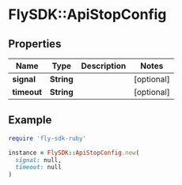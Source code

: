 # FlySDK::ApiStopConfig

## Properties

| Name | Type | Description | Notes |
| ---- | ---- | ----------- | ----- |
| **signal** | **String** |  | [optional] |
| **timeout** | **String** |  | [optional] |

## Example

```ruby
require 'fly-sdk-ruby'

instance = FlySDK::ApiStopConfig.new(
  signal: null,
  timeout: null
)
```


